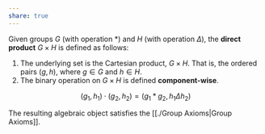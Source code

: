 ```yaml
---
share: true
---
```


Given groups $G$ (with operation \*) and $H$ (with operation $\Delta$), the **direct product** $G \times H$ is defined as follows:
1. The underlying set is the Cartesian product, $G \times H$. That is, the ordered pairs $(g, h)$, where $g \in G$ and $h \in H$. 
2. The binary operation on $G \times H$ is defined **component-wise**.

$$ 
(g_1, h_1) \cdot (g_2, h_2) = (g_1 * g_2, h_1 \Delta h_2)
$$

The resulting algebraic object satisfies the [[./Group Axioms|Group Axioms]].